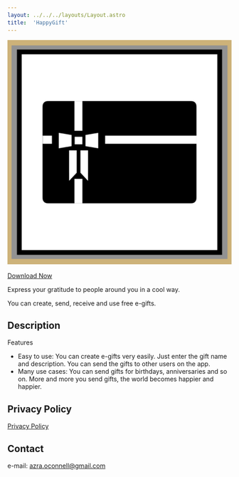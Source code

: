```yaml
---
layout: ../../../layouts/Layout.astro
title:  'HappyGift'
---
```


![the framed icon of this app](HappyGift_icon_framed.png)

[Download Now](https://apps.apple.com/app/happygift-express-gratitude/id6736349278?)

Express your gratitude to people around you in a cool way.

You can create, send, receive and use free e-gifts. 

## Description

Features

- Easy to use: You can create e-gifts very easily. Just enter the gift name and description. You can send the gifts to other users on the app.  
- Many use cases: You can send gifts for birthdays, anniversaries and so on. More and more you send gifts, the world becomes happier and happier.

## Privacy Policy

[Privacy Policy](/apps/happygift/privacy_policy/)

## Contact
e-mail: azra.oconnell@gmail.com